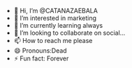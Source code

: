 - 👋 Hi, I’m @CATANAZAEBALA
- 👀 I’m interested in marketing 
- 🌱 I’m currently learning always 
- 💞️ I’m looking to collaborate on social...
- 📫 How to reach me please
- 😄 Pronouns:Dead
- ⚡ Fun fact: Forever 

<!---
CATANAZAEBALA/CATANAZAEBALA is a ✨ special ✨ repository because its `README.md` (this file) appears on your GitHub profile.
You can click the Preview link to take a look at your changes.
--->
